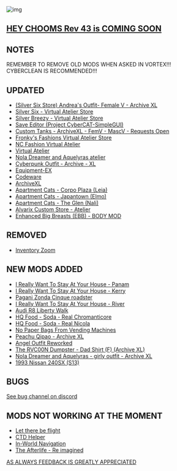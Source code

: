 ![img](https://s11.gifyu.com/images/Cuty-od-Dreams-Logo-YellowUP.png)

[HEY CHOOMS Rev 43 is COMING SOON](https://)
-

NOTES
-

REMEMBER TO REMOVE OLD MODS WHEN ASKED IN VORTEX!!! 
CYBERCLEAN IS RECOMMENDED!!!


UPDATED
-

- [(Silver Six Store) Andrea's Outfit- Female V - Archive XL](https://www.nexusmods.com/cyberpunk2077/mods/7149)
- [Silver Six - Virtual Atelier Store](https://www.nexusmods.com/cyberpunk2077/mods/7032)
- [Silver Breezy - Virtual Atelier Store](https://www.nexusmods.com/cyberpunk2077/mods/7773)
- [Save Editor (Project CyberCAT-SimpleGUI)](https://www.nexusmods.com/cyberpunk2077/mods/718)
- [Custom Tanks - ArchiveXL - FemV - MascV - Requests Open](https://www.nexusmods.com/cyberpunk2077/mods/8640)
- [Fronky's Fashions Virtual Atelier Store](https://www.nexusmods.com/cyberpunk2077/mods/8348)
- [NC Fashion Virtual Atelier](https://www.nexusmods.com/cyberpunk2077/mods/4805)
- [Virtual Atelier](https://www.nexusmods.com/cyberpunk2077/mods/2987)
- [Nola Dreamer and Aquelyras atelier](https://www.nexusmods.com/cyberpunk2077/mods/8704)
- [Cyberpunk Outfit - Archive - XL](https://www.nexusmods.com/cyberpunk2077/mods/5805)
- [Equipment-EX](https://www.nexusmods.com/cyberpunk2077/mods/6945)
- [Codeware](https://www.nexusmods.com/cyberpunk2077/mods/7780)
- [ArchiveXL](https://www.nexusmods.com/cyberpunk2077/mods/4198)
- [Apartment Cats - Corpo Plaza (Leia)](https://www.nexusmods.com/cyberpunk2077/mods/6329)
- [Apartment Cats - Japantown (Elmo)](https://www.nexusmods.com/cyberpunk2077/mods/6493)
- [Apartment Cats - The Glen (Nali)](https://www.nexusmods.com/cyberpunk2077/mods/6276)
- [Alvarix Custom Store - Atelier](https://www.nexusmods.com/cyberpunk2077/mods/4602)
- [Enhanced Big Breasts (EBB) - BODY MOD](https://www.nexusmods.com/cyberpunk2077/mods/4654?tab=description)


REMOVED
-

- [Inventory Zoom](https://www.nexusmods.com/cyberpunk2077/mods/4776)


NEW MODS ADDED 
-

- [I Really Want To Stay At Your House - Panam](https://www.nexusmods.com/cyberpunk2077/mods/8775?tab=description)
- [I Really Want To Stay At Your House - Kerry](https://www.nexusmods.com/cyberpunk2077/mods/8806?tab=description)
- [Pagani Zonda Cinque roadster](https://www.nexusmods.com/cyberpunk2077/mods/8795?tab=description)
- [I Really Want To Stay At Your House - River](https://www.nexusmods.com/cyberpunk2077/mods/8826?tab=description)
- [Audi R8 Liberty Walk](https://www.nexusmods.com/cyberpunk2077/mods/8827?tab=description)
- [HQ Food - Soda - Real Chromanticore](https://www.nexusmods.com/cyberpunk2077/mods/8407?tab=description)
- [HQ Food - Soda - Real Nicola](https://www.nexusmods.com/cyberpunk2077/mods/8491?tab=description)
- [No Paper Bags From Vending Machines](https://www.nexusmods.com/cyberpunk2077/mods/8387?tab=description)
- [Peachu Qipao - Archive XL](https://www.nexusmods.com/cyberpunk2077/mods/8823?tab=description)
- [Angel Outfit Reworked](https://www.nexusmods.com/cyberpunk2077/mods/8866?tab=description)
- [The RVC00N Dumpster - Dad Shirt (F) (Archive XL)](https://www.nexusmods.com/cyberpunk2077/mods/8789?tab=description)
- [Nola Dreamer and Aquelyras - girly outfit - Archive XL](https://www.nexusmods.com/cyberpunk2077/mods/8813?tab=description)
- [1993 Nissan 240SX (S13)](https://www.nexusmods.com/cyberpunk2077/mods/8730?tab=description)

BUGS
-

 [See bug channel on discord](https://discord.gg/xZNztPjA2u)
 

MODS NOT WORKING AT THE MOMENT 
-

- [Let there be flight](https://)
- [CTD Helper](https://)
- [In-World Navigation](https://)
- [The Afterlife - Re imagined](https://)

[AS ALWAYS FEEDBACK IS GREATLY APPRECIATED](https://)
